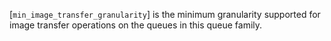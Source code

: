 [`min_image_transfer_granularity`] is the minimum granularity supported
for image transfer operations on the queues in this queue family.